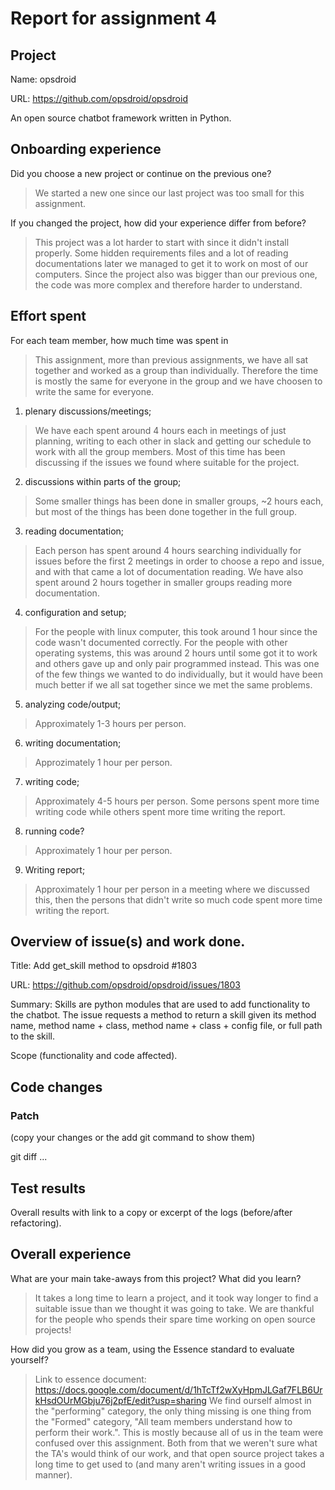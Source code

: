 # Report for assignment 4

## Project

Name: opsdroid

URL: https://github.com/opsdroid/opsdroid

An open source chatbot framework written in Python.

## Onboarding experience

Did you choose a new project or continue on the previous one?
> We started a new one since our last project was too small for this assignment.

If you changed the project, how did your experience differ from before?
> This project was a lot harder to start with since it didn't install properly. Some hidden requirements files and a lot of reading documentations later we managed to get it to work on most of our computers. Since the project also was bigger than our previous one, the code was more complex and therefore harder to understand.

## Effort spent

For each team member, how much time was spent in
> This assignment, more than previous assignments, we have all sat together and worked as a group than individually. Therefore the time is mostly the same for everyone in the group and we have choosen to write the same for everyone.

1. plenary discussions/meetings;
> We have each spent around 4 hours each in meetings of just planning, writing to each other in slack and getting our schedule to work with all the group members. Most of this time has been discussing if the issues we found where suitable for the project.

2. discussions within parts of the group;
> Some smaller things has been done in smaller groups, ~2 hours each, but most of the things has been done together in the full group.

3. reading documentation;
> Each person has spent around 4 hours searching individually for issues before the first 2 meetings in order to choose a repo and issue, and with that came a lot of documentation reading. We have also spent around 2 hours together in smaller groups reading more documentation.

4. configuration and setup;
> For the people with linux computer, this took around 1 hour since the code wasn't documented correctly. For the people with other operating systems, this was around 2 hours until some got it to work and others gave up and only pair programmed instead. This was one of the few things we wanted to do individually, but it would have been much better if we all sat together since we met the same problems.

5. analyzing code/output;
> Approximately 1-3 hours per person.

6. writing documentation;
> Approzimately 1 hour per person.

7. writing code;
> Approximately 4-5 hours per person. Some persons spent more time writing code while others spent more time writing the report.

8. running code?
> Approximately 1 hour per person.

9. Writing report;
> Approximately 1 hour per person in a meeting where we discussed this, then the persons that didn't write so much code spent more time writing the report.

## Overview of issue(s) and work done.

Title: Add get_skill method to opsdroid #1803

URL: https://github.com/opsdroid/opsdroid/issues/1803

Summary: Skills are python modules that are used to add functionality to the chatbot. The issue requests a method to return a skill given its method name, method name + class, method name + class + config file, or full path to the skill.

Scope (functionality and code affected).

## Code changes

### Patch

(copy your changes or the add git command to show them)

git diff ...

## Test results

Overall results with link to a copy or excerpt of the logs (before/after
refactoring).

## Overall experience

What are your main take-aways from this project? What did you learn?
> It takes a long time to learn a project, and it took way longer to find a suitable issue than we thought it was going to take. We are thankful for the people who spends their spare time working on open source projects!

How did you grow as a team, using the Essence standard to evaluate yourself?
> Link to essence document: https://docs.google.com/document/d/1hTcTf2wXyHpmJLGaf7FLB6UrkHsdOUrMGbju76j2pfE/edit?usp=sharing
> We find ourself almost in the "performing" category, the only thing missing is one thing from the "Formed" category, "All team members understand how to perform their work.". This is mostly because all of us in the team were confused over this assignment. Both from that we weren't sure what the TA's would think of our work, and that open source project takes a long time to get used to (and many aren't writing issues in a good manner).
